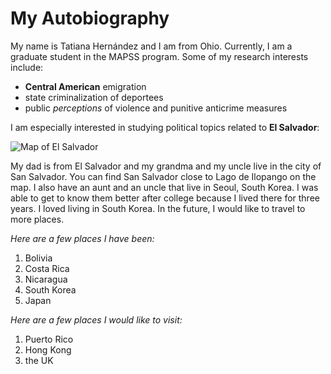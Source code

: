 
# My Autobiography


My name is Tatiana Hernández and I am from Ohio. Currently, I am a graduate student in the MAPSS program. Some of my research interests include:

* **Central American** emigration
* state criminalization of deportees
* public *perceptions* of violence and punitive anticrime measures

I am especially interested in studying political topics related to **El Salvador**:

![Map of El Salvador](https://www.nationsonline.org/maps/el_salvador_map.jpg)

My dad is from El Salvador and my grandma and my uncle live in the city of San Salvador. You can find San Salvador close to Lago de Ilopango on the map. I also have an aunt and an uncle that live in Seoul, South Korea. I was able to get to know them better after college because I lived there for three years. I loved living in South Korea. In the future, I would like to travel to more places.


*Here are a few places I have been:*

1. Bolivia
2. Costa Rica
3. Nicaragua
4. South Korea
5. Japan

*Here are a few places I would like to visit:*

1. Puerto Rico
2. Hong Kong
3. the UK




